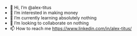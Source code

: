 - 👋 Hi, I’m @alex-titus
- 👀 I’m interested in making money
- 🌱 I’m currently learning absolutely nothing
- 💞️ I’m looking to collaborate on nothing
- 📫 How to reach me https://www.linkedin.com/in/alex-titus/

<!---
alex-titus/alex-titus is a ✨ special ✨ repository because its `README.md` (this file) appears on your GitHub profile.
You can click the Preview link to take a look at your changes.
--->
